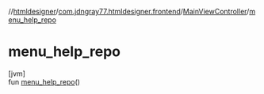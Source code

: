 //[htmldesigner](../../../index.md)/[com.jdngray77.htmldesigner.frontend](../index.md)/[MainViewController](index.md)/[menu_help_repo](menu_help_repo.md)

# menu_help_repo

[jvm]\
fun [menu_help_repo](menu_help_repo.md)()
